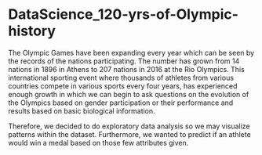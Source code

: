 # DataScience_120-yrs-of-Olympic-history
The Olympic Games have been expanding every year which can be seen by the records of the
nations participating. The number has grown from 14 nations in 1896 in Athens to 207 nations in
2016 at the Rio Olympics. This international sporting event where thousands of athletes from
various countries compete in various sports every four years, has experienced enough growth in
which we can begin to ask questions on the evolution of the Olympics based on gender
participation or their performance and results based on basic biological information.

Therefore, we decided to do exploratory data analysis so we may visualize patterns within the
dataset. Furthermore, we wanted to predict if an athlete would win a medal based on those few
attributes given.
